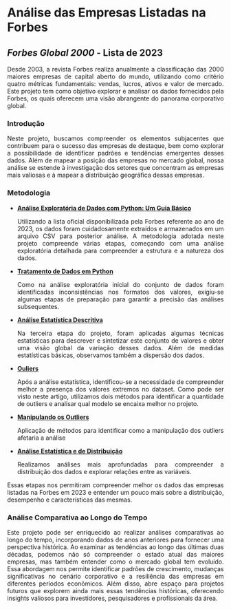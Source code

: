 
# Análise das Empresas Listadas na Forbes

## *Forbes Global 2000* - Lista de 2023

<div align="justify">
  
  Desde 2003, a revista Forbes realiza anualmente a classificação das 2000 maiores empresas de capital aberto do mundo, utilizando como critério quatro métricas fundamentais: vendas, lucros, ativos e valor de mercado. Este projeto tem como objetivo explorar e analisar os dados fornecidos pela Forbes, os quais oferecem uma visão abrangente do panorama corporativo global.
  
</div>

### Introdução

<div align="justify">

  Neste projeto, buscamos compreender os elementos subjacentes que contribuem para o sucesso das empresas de destaque, bem como explorar a possibilidade de identificar padrões e tendências emergentes desses dados. Além de mapear a posição das empresas no mercado global, nossa análise se estende à investigação dos setores que concentram as empresas mais valiosas e à mapear a distribuição geográfica dessas empresas.

</div>

### Metodologia
<div align="justify">

  - **[Análise Exploratória de Dados com Python: Um Guia Básico](analise_exploratoria.md)**

    Utilizando a lista oficial disponibilizada pela Forbes referente ao ano de 2023, os dados foram cuidadosamente extraídos e armazenados em um arquivo CSV para posterior análise. A metodologia adotada neste projeto compreende várias etapas, começando com uma análise exploratória detalhada para compreender a estrutura e a natureza dos dados.

  - **[Tratamento de Dados em Python](tratamento.md)**

    Como na análise exploratória inicial do conjunto de dados foram identificadas inconsistências nos formatos dos valores, exigiu-se algumas etapas de preparação para garantir a precisão das análises subsequentes. 

  - **[Análise Estatística Descritiva](estatistica.md)**

    Na terceira etapa do projeto, foram aplicadas algumas técnicas estatísticas para descrever e sintetizar este conjunto de valores e obter uma visão global da variação desses dados. Além de medidas estatísticas básicas, observamos também a dispersão dos dados.

  - **[Ouliers](outliers.md)**

    Após a análise estatística, identificou-se a necessidade de compreender melhor a presença dos valores extremos no dataset. Como pode ser visto neste artigo, utilizamos dois métodos para identificar a quantidade de outliers e analisar qual modelo se encaixa melhor no projeto.

  - **[Manipulando os Outliers](manipulacao_outliers.md)**

    Aplicação de métodos para identificar como a manipulação dos outliers afetaria a análise

  - **[Análise Estatística e de Distribuição](distribuicao_empresas.md)**

    Realizamos análises mais aprofundadas para compreender a distribuição dos dados e explorar relações entre as variáveis.

Essas etapas nos permitiram compreender melhor os dados das empresas listadas na Forbes em 2023 e entender um pouco mais sobre a distribuição, desempenho e características das mesmas.

</div>

### Análise Comparativa ao Longo do Tempo

<div align="justify">
  
Este projeto pode ser enriquecido ao realizar análises comparativas ao longo do tempo, incorporando dados de anos anteriores para fornecer uma perspectiva histórica. Ao examinar as tendências ao longo das últimas duas décadas, podemos não só compreender o estado atual das maiores empresas, mas também entender como o mercado global tem evoluído. Essa abordagem nos permite identificar padrões de crescimento, mudanças significativas no cenário corporativo e a resiliência das empresas em diferentes períodos econômicos. Além disso, abre espaço para projetos futuros que explorem ainda mais essas tendências históricas, oferecendo insights valiosos para investidores, pesquisadores e profissionais da área.

</div>
